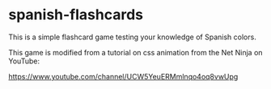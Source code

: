 # spanish-flashcards

This is a simple flashcard game testing your knowledge of Spanish colors.

This game is modified from a tutorial on css animation from the Net Ninja on YouTube:

https://www.youtube.com/channel/UCW5YeuERMmlnqo4oq8vwUpg
